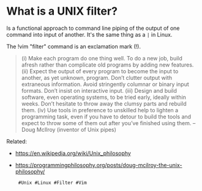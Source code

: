 # What is a UNIX filter?

Is a functional approach to command line piping of the output of one command into input of another.
It's the same thing as a `|` in Linux.

The !vim "filter" command is an exclamation mark (!).

>(i) Make each program do one thing well. To do a new job, build afresh rather than complicate old programs by adding new features.
>(ii) Expect the output of every program to become the input to another, as yet unknown, program. Don’t clutter output with extraneous information. Avoid stringently columnar or binary input formats. Don’t insist on interactive input.
>(iii) Design and build software, even operating systems, to be tried early, ideally within weeks. Don’t hesitate to throw away the clumsy parts and rebuild them.
>(iv) Use tools in preference to unskilled help to lighten a programming task, even if you have to detour to build the tools and expect to throw some of them out after you’ve finished using them.
>        –Doug McIlroy (inventor of Unix pipes)

Related:
 - https://en.wikipedia.org/wiki/Unix_philosophy
 - https://programmingphilosophy.org/posts/doug-mcilroy-the-unix-philosophy/


        #Unix #Linux #Filter #Vim
